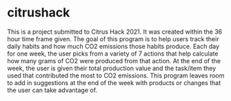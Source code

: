 # citrushack

This is a project submitted to Citrus Hack 2021. It was created within the 36 hour time frame given. The goal of this program is to help users track their daily habits and how much CO2 emissions those habits produce. Each day for one week, the user picks from a variety of 7 actions that help calculate how many grams of CO2 were produced from that action. At the end of the week, the user is given their total production value and the task/item they used that contributed the most to CO2 emissions. This program leaves room to add in suggestions at the end of the week with products or changes that the user can take advantage of. 
